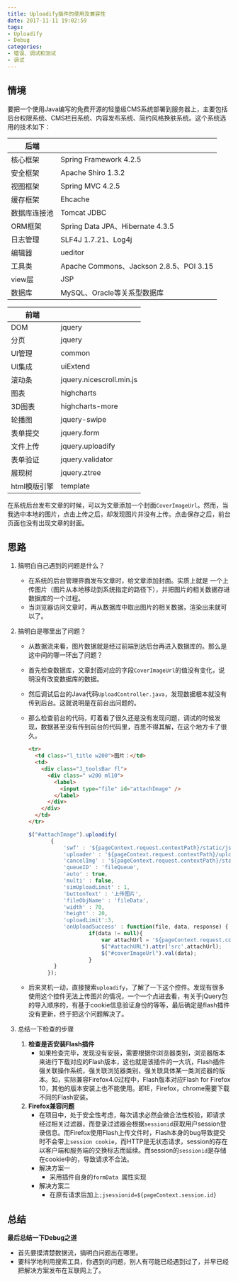 ```yaml
---
title: Uploadify插件的使用及兼容性
date: 2017-11-11 19:02:59
tags:
- Uploadify
- Debug
categories:
- 错误、调试和测试
- 调试
---
```


## 情境

要把一个使用Java编写的免费开源的轻量级CMS系统部署到服务器上，主要包括后台权限系统、CMS栏目系统、内容发布系统、简约风格换肤系统。这个系统选用的技术如下：

| 后端     |                                       |
| ------ | ------------------------------------- |
| 核心框架   | Spring Framework 4.2.5                |
| 安全框架   | Apache Shiro 1.3.2                    |
| 视图框架   | Spring MVC 4.2.5                      |
| 缓存框架   | Ehcache                               |
| 数据库连接池 | Tomcat JDBC                           |
| ORM框架  | Spring Data JPA、Hibernate 4.3.5       |
| 日志管理   | SLF4J 1.7.21、Log4j                    |
| 编辑器    | ueditor                               |
| 工具类    | Apache Commons、Jackson 2.8.5、POI 3.15 |
| view层  | JSP                                   |
| 数据库    | MySQL、Oracle等关系型数据库                   |

| 前端       |                          |
| -------- | ------------------------ |
| DOM      | jquery                   |
| 分页       | jquery                   |
| UI管理     | common                   |
| UI集成     | uiExtend                 |
| 滚动条      | jquery.nicescroll.min.js |
| 图表       | highcharts               |
| 3D图表     | highcharts-more          |
| 轮播图      | jquery-swipe             |
| 表单提交     | jquery.form              |
| 文件上传     | jquery.uploadify         |
| 表单验证     | jquery.validator         |
| 展现树      | jquery.ztree             |
| html模版引擎 | template                 |

在系统后台发布文章的时候，可以为文章添加一个封面`CoverImageUrl`。然而，当我选中本地的图片，点击上传之后，却发现图片并没有上传。点击保存之后，前台页面也没有出现文章的封面。

## 思路

1. 搞明白自己遇到的问题是什么？

   + 在系统的后台管理界面发布文章时，给文章添加封面。实质上就是 一个上传图片（图片从本地移动到系统指定的路径下），并把图片的相关数据存进数据库的一个过程。
   + 当浏览器访问文章时，再从数据库中取出图片的相关数据，渲染出来就可以了。

2. 搞明白是哪里出了问题？

   + 从数据流来看，图片数据就是经过前端到达后台再进入数据库的。那么是这中间的哪一环出了问题？

   + 首先检查数据库，文章封面对应的字段`CoverImageUrl`的值没有变化，说明没有改变数据库的数据。

   + 然后调试后台的Java代码`UploadController.java`，发现数据根本就没有传到后台。这就说明是在前台出问题的。

   + 那么检查前台的代码，盯着看了很久还是没有发现问题，调试的时候发现，数据甚至没有传到前台的代码里，百思不得其解，在这个地方卡了很久。

     ```html
     <tr>
       <td class="l_title w200">图片：</td>
       <td>
         <div class="J_toolsBar fl">
           <div class=" w200 ml10">
             <label> 
               <input type="file" id="attachImage" /> 
             </label>
           </div>
         </div>
       </td>
     </tr>
     ```

     ```javascript
     $("#attachImage").uploadify(
     		{
     			'swf' : '${pageContext.request.contextPath}/static/js/uploadify/uploadify.swf',
     			'uploader' : '${pageContext.request.contextPath}/upload/uploadAttach',
     			'cancelImg' : '${pageContext.request.contextPath}/static/js/uploadify/uploadify-cancel.png',
     			'queueID' : 'fileQueue',
     			'auto' : true,
     			'multi' : false,
     			'simUploadLimit' : 1,
     			'buttonText' : '上传图片',
     			'fileObjName' : 'fileData',
     			'width' : 70,
     			'height' : 20,
     			'uploadLimit':3,
     			'onUploadSuccess' : function(file, data, response) {
     					if(data != null){
     						var attachUrl = '${pageContext.request.contextPath}' + data;								
     						$("#attachURL").attr('src',attachUrl); 
     						$("#coverImageUrl").val(data);
     					}
     		 }
     	   });
     ```

   + 后来灵机一动，直接搜索`uploadify`，了解了一下这个控件。发现有很多使用这个控件无法上传图片的情况，一个一个点进去看，有关于jQuery包的导入顺序的，有基于cookie信息验证身份的等等，最后确定是flash插件没有更新，终于把这个问题解决了。

3. 总结一下检查的步骤

   1. **检查是否安装Flash插件**
      + 如果检查完毕，发现没有安装，需要根据你浏览器类别，浏览器版本来进行下载对应的Flash版本，这也就是该插件的一大坑，Flash插件强关联操作系统，强关联浏览器类别，强关联具体某一类浏览器的版本。如，实际兼容Firefox4.0过程中，Flash版本对应Flash for Firefox 10，其他的版本安装上也不能使用。即IE，Firefox，chrome需要下载不同的Flash安装。
   2. **Firefox兼容问题**
      + 在项目中，处于安全性考虑，每次请求必然会做合法性校验，即请求经过相关过滤器，而登录过滤器会根据`sessionid`获取用户session登录信息。而Firefox使用Flash上传文件时，Flash本身的bug导致提交时不会带上`session cookie`，而HTTP是无状态请求，session的存在以客户端和服务端的交换标志而延续。而session的`sessionid`是存储在cookie中的，导致请求不合法。
      + 解决方案一
        + 采用插件自身的`formData `属性实现
      + 解决方案二
        + 在原有请求后加上`;jsessionid=${pageContext.session.id}`

## 总结

**最后总结一下Debug之道**

+ 首先要摸清楚数据流，搞明白问题出在哪里。
+ 要科学地利用搜索工具，你遇到的问题，别人有可能已经遇到过了，并早已经把解决方案发布在互联网上了。